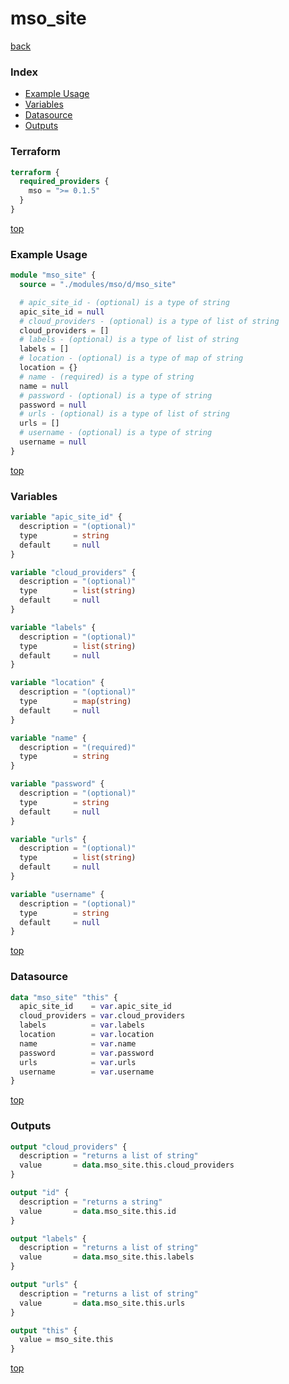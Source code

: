 # mso_site

[back](../mso.md)

### Index

- [Example Usage](#example-usage)
- [Variables](#variables)
- [Datasource](#datasource)
- [Outputs](#outputs)

### Terraform

```terraform
terraform {
  required_providers {
    mso = ">= 0.1.5"
  }
}
```

[top](#index)

### Example Usage

```terraform
module "mso_site" {
  source = "./modules/mso/d/mso_site"

  # apic_site_id - (optional) is a type of string
  apic_site_id = null
  # cloud_providers - (optional) is a type of list of string
  cloud_providers = []
  # labels - (optional) is a type of list of string
  labels = []
  # location - (optional) is a type of map of string
  location = {}
  # name - (required) is a type of string
  name = null
  # password - (optional) is a type of string
  password = null
  # urls - (optional) is a type of list of string
  urls = []
  # username - (optional) is a type of string
  username = null
}
```

[top](#index)

### Variables

```terraform
variable "apic_site_id" {
  description = "(optional)"
  type        = string
  default     = null
}

variable "cloud_providers" {
  description = "(optional)"
  type        = list(string)
  default     = null
}

variable "labels" {
  description = "(optional)"
  type        = list(string)
  default     = null
}

variable "location" {
  description = "(optional)"
  type        = map(string)
  default     = null
}

variable "name" {
  description = "(required)"
  type        = string
}

variable "password" {
  description = "(optional)"
  type        = string
  default     = null
}

variable "urls" {
  description = "(optional)"
  type        = list(string)
  default     = null
}

variable "username" {
  description = "(optional)"
  type        = string
  default     = null
}
```

[top](#index)

### Datasource

```terraform
data "mso_site" "this" {
  apic_site_id    = var.apic_site_id
  cloud_providers = var.cloud_providers
  labels          = var.labels
  location        = var.location
  name            = var.name
  password        = var.password
  urls            = var.urls
  username        = var.username
}
```

[top](#index)

### Outputs

```terraform
output "cloud_providers" {
  description = "returns a list of string"
  value       = data.mso_site.this.cloud_providers
}

output "id" {
  description = "returns a string"
  value       = data.mso_site.this.id
}

output "labels" {
  description = "returns a list of string"
  value       = data.mso_site.this.labels
}

output "urls" {
  description = "returns a list of string"
  value       = data.mso_site.this.urls
}

output "this" {
  value = mso_site.this
}
```

[top](#index)
